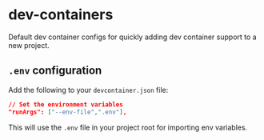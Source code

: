 # dev-containers
Default dev container configs for quickly adding dev container support to a new project.

## `.env` configuration

Add the following to your `devcontainer.json` file:

```json
// Set the environment variables
"runArgs": ["--env-file",".env"],
```

This will use the `.env` file in your project root for importing env variables.
